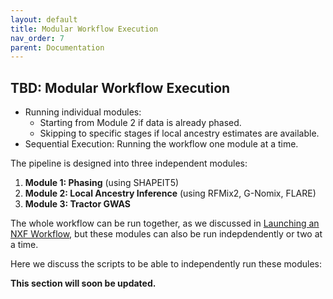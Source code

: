 ```yaml
---
layout: default
title: Modular Workflow Execution
nav_order: 7
parent: Documentation
---
```


## TBD: Modular Workflow Execution
- Running individual modules:
  - Starting from Module 2 if data is already phased.
  - Skipping to specific stages if local ancestry estimates are available.
- Sequential Execution: Running the workflow one module at a time.


The pipeline is designed into three independent modules:
1. **Module 1: Phasing** (using SHAPEIT5)
2. **Module 2: Local Ancestry Inference** (using RFMix2, G-Nomix, FLARE)
3. **Module 3: Tractor GWAS**

The whole workflow can be run together, as we discussed in [Launching an NXF Workflow](https://atkinson-lab.github.io/TractorWorkflow/docs/documentation/launching_nxf_workflow.html), but these modules can also be run indepdendently or two at a time.

Here we discuss the scripts to be able to independently run these modules:

**This section will soon be updated.**